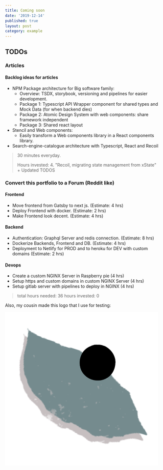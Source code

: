 ```yaml
---
title: Coming soon
date: '2019-12-14'
published: true
layout: post
category: example
---
```


## TODOs

### Articles
#### Backlog ideas for articles
* NPM Package architecture for Big software family:
  * Overview: TSDX, storybook, versioning and pipelines for easier development.
  * Package 1: Typescript API Wrapper component for shared types and Mock Data (for when backend dies)
  * Package 2: Atomic Design System with web components: share framework independent
  * Package 3: Shared react layout
* Stencil and Web components:
  * Easily transform a Web components library in a React components library.
* Search-engine-catalogue architecture with Typescript, React and Recoil

> 30 minutes everyday.
>
> Hours invested: 4. "Recoil, migrating state management from xState" + Updated TODOS

### Convert this portfolio to a Forum (Reddit like)

#### Frontend

* Move frontend from Gatsby to next js. (Estimate: 4 hrs)
* Deploy Frontend with docker. (Estimate: 2 hrs)
* Make Frontend look decent. (Estimate: 4 hrs)

#### Backend
* Authentication: Graphql Server and redis connection. (Estimate: 8 hrs)
* Dockerize Backends, Frontend and DB. (Estimate: 4 hrs)
* Deployment to Netlify for PROD and to heroku for DEV with custom domains (Estimate: 2 hrs)

#### Devops
* Create a custom NGINX Server in Raspberry pie (4 hrs)
* Setup https and custom domains in custom NGINX Server (4 hrs)
* Setup gitlab server with pipelines to deploy in NGINX (4 hrs)

> total hours needed: 36
> hours invested: 0

Also, my cousin made this logo that I use for testing:

![Logo](../assets/logo.png)


